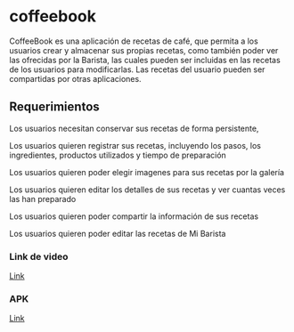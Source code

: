 # coffeebook

CoffeeBook es una aplicación de recetas de café, que permita a los usuarios crear y almacenar sus propias recetas, como también poder ver las ofrecidas por la Barista, las cuales pueden ser incluidas en las recetas de los usuarios para modificarlas. Las recetas del usuario pueden ser compartidas por otras aplicaciones.

## Requerimientos

Los usuarios necesitan conservar sus recetas de forma persistente, 

Los usuarios quieren registrar sus recetas, incluyendo los pasos, los ingredientes, productos utilizados y tiempo de preparación

Los usuarios quieren poder elegir imagenes para sus recetas por la galería

Los usuarios quieren editar los detalles de sus recetas y ver cuantas veces las han preparado  

Los usuarios quieren poder compartir la información de sus recetas

Los usuarios quieren poder editar las recetas de Mi Barista

### Link de video

[Link](https://youtu.be/Q9wKnzT-ARA)

### APK

[Link](https://drive.google.com/file/d/1FEfiV6GQJpqVBOkQKOoOAjlm3s5wmDId/view?usp=sharing)